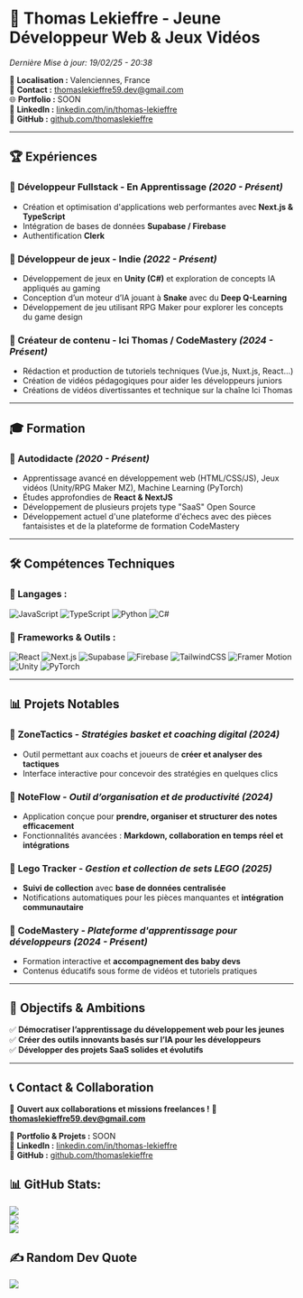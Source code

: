 # 💼 Thomas Lekieffre - Jeune Développeur Web & Jeux Vidéos
*Dernière Mise à jour: 19/02/25 - 20:38*

📍 **Localisation :** Valenciennes, France  
📧 **Contact :** thomaslekieffre59.dev@gmail.com  
🌐 **Portfolio :** SOON  
🔗 **LinkedIn :** [linkedin.com/in/thomas-lekieffre](https://www.linkedin.com/in/thomas-lekieffre-988224319/)  
🔗 **GitHub :** [github.com/thomaslekieffre](https://github.com/thomaslekieffre)  

---

## 🏆 Expériences

### 🔹 Développeur Fullstack - En Apprentissage _(2020 - Présent)_
- Création et optimisation d'applications web performantes avec **Next.js & TypeScript**
- Intégration de bases de données **Supabase / Firebase**
- Authentification **Clerk**

### 🔹 Développeur de jeux - Indie _(2022 - Présent)_
- Développement de jeux en **Unity (C#)** et exploration de concepts IA appliqués au gaming
- Conception d’un moteur d’IA jouant à **Snake** avec du **Deep Q-Learning**
- Développement de jeu utilisant RPG Maker pour explorer les concepts du game design

### 🔹 Créateur de contenu - Ici Thomas / CodeMastery _(2024 - Présent)_
- Rédaction et production de tutoriels techniques (Vue.js, Nuxt.js, React...)
- Création de vidéos pédagogiques pour aider les développeurs juniors
- Créations de vidéos divertissantes et technique sur la chaîne Ici Thomas

---

## 🎓 Formation

### 🔹 Autodidacte _(2020 - Présent)_
- Apprentissage avancé en développement web (HTML/CSS/JS), Jeux vidéos (Unity/RPG Maker MZ), Machine Learning (PyTorch)
- Études approfondies de **React & NextJS**
- Développement de plusieurs projets type "SaaS" Open Source
- Développement actuel d'une plateforme d'échecs avec des pièces fantaisistes et de la plateforme de formation CodeMastery

---

## 🛠️ Compétences Techniques

### 🔹 Langages :
![JavaScript](https://img.shields.io/badge/javascript-%23323330.svg?style=for-the-badge&logo=javascript&logoColor=%23F7DF1E)
![TypeScript](https://img.shields.io/badge/typescript-%23007ACC.svg?style=for-the-badge&logo=typescript&logoColor=white)
![Python](https://img.shields.io/badge/python-3670A0?style=for-the-badge&logo=python&logoColor=ffdd54)
![C#](https://img.shields.io/badge/c%23-%23239120.svg?style=for-the-badge&logo=csharp&logoColor=white)

### 🔹 Frameworks & Outils :
![React](https://img.shields.io/badge/react-%2361DAFB.svg?style=for-the-badge&logo=react&logoColor=white)
![Next.js](https://img.shields.io/badge/next.js-%23000000.svg?style=for-the-badge&logo=nextdotjs&logoColor=white)
![Supabase](https://img.shields.io/badge/supabase-%2300C4CC.svg?style=for-the-badge&logo=supabase&logoColor=white)
![Firebase](https://img.shields.io/badge/firebase-a08021?style=for-the-badge&logo=firebase&logoColor=ffcd34)
![TailwindCSS](https://img.shields.io/badge/tailwindcss-%2338B2AC.svg?style=for-the-badge&logo=tailwind-css&logoColor=white)
![Framer Motion](https://img.shields.io/badge/framer_motion-%23000000.svg?style=for-the-badge&logo=framer&logoColor=white)
![Unity](https://img.shields.io/badge/unity-%23000000.svg?style=for-the-badge&logo=unity&logoColor=white)
![PyTorch](https://img.shields.io/badge/PyTorch-%23EE4C2C.svg?style=for-the-badge&logo=pytorch&logoColor=white)

---

## 📊 **Projets Notables**

### 🔹 **ZoneTactics** - *Stratégies basket et coaching digital* _(2024)_  
- Outil permettant aux coachs et joueurs de **créer et analyser des tactiques**  
- Interface interactive pour concevoir des stratégies en quelques clics  

### 🔹 **NoteFlow** - *Outil d’organisation et de productivité* _(2024)_  
- Application conçue pour **prendre, organiser et structurer des notes efficacement**  
- Fonctionnalités avancées : **Markdown, collaboration en temps réel et intégrations**  

### 🔹 **Lego Tracker** - *Gestion et collection de sets LEGO* _(2025)_  
- **Suivi de collection** avec **base de données centralisée**  
- Notifications automatiques pour les pièces manquantes et **intégration communautaire**

### 🔹 **CodeMastery** - *Plateforme d'apprentissage pour développeurs* _(2024 - Présent)_
- Formation interactive et **accompagnement des baby devs**  
- Contenus éducatifs sous forme de vidéos et tutoriels pratiques  


---

## 🎯 **Objectifs & Ambitions**
✅ **Démocratiser l’apprentissage du développement web pour les jeunes**  
✅ **Créer des outils innovants basés sur l’IA pour les développeurs**  
✅ **Développer des projets SaaS solides et évolutifs**  

---

## 📞 Contact & Collaboration
💬 **Ouvert aux collaborations et missions freelances !**
📧 **thomaslekieffre59.dev@gmail.com**

📍 **Portfolio & Projets :** SOON  
🔗 **LinkedIn :** [linkedin.com/in/thomas-lekieffre](https://www.linkedin.com/in/thomas-lekieffre-988224319/)  
🔗 **GitHub :** [github.com/thomaslekieffre](https://github.com/thomaslekieffre)  


## 📊 GitHub Stats:
![](https://github-readme-stats.vercel.app/api?username=thomaslekieffre&theme=onedark&hide_border=false&include_all_commits=true&count_private=true)<br/>
![](https://github-readme-streak-stats.herokuapp.com/?user=thomaslekieffre&theme=onedark&hide_border=false)<br/>
![](https://github-readme-stats.vercel.app/api/top-langs/?username=thomaslekieffre&theme=onedark&hide_border=false&include_all_commits=true&count_private=true&layout=compact)

## ✍️ Random Dev Quote
![](https://quotes-github-readme.vercel.app/api?type=horizontal&theme=dark)
